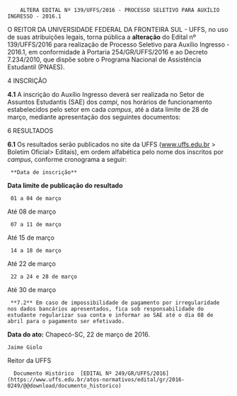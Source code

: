         ALTERA EDITAL Nº 139/UFFS/2016 - PROCESSO SELETIVO PARA AUXÍLIO INGRESSO - 2016.1  

O REITOR DA UNIVERSIDADE FEDERAL DA FRONTEIRA SUL - UFFS, no uso de suas atribuições legais, torna pública a **alteração** do Edital nº 139/UFFS/2016 para realização de Processo Seletivo para Auxílio Ingresso - 2016.1, em conformidade à Portaria 254/GR/UFFS/2016 e ao Decreto 7.234/2010, que dispõe sobre o Programa Nacional de Assistência Estudantil (PNAES).

 4 INSCRIÇÃO

 **4.1** A inscrição do Auxílio Ingresso deverá ser realizada no Setor de Assuntos Estudantis (SAE) dos *campi*, nos horários de funcionamento estabelecidos pelo setor em cada *campus*, até a data limite de 28 de março, mediante apresentação dos seguintes documentos:

 6 RESULTADOS

 **6.1** Os resultados serão publicados no site da UFFS (www.uffs.edu.br > Boletim Oficial> Editais), em ordem alfabética pelo nome dos inscritos por *campus*, conforme cronograma a seguir:

     **Data de inscrição**

   **Data limite de publicação do resultado**

     01 a 04 de março

   Até 08 de março

     07 a 11 de março

   Até 15 de março

     14 a 18 de março

   Até 22 de março

     22 a 24 e 28 de março

   Até 30 de março

     **7.2** Em caso de impossibilidade de pagamento por irregularidade nos dados bancários apresentados, fica sob responsabilidade do estudante regularizar sua conta e informar ao SAE até o dia 08 de abril para o pagamento ser efetivado.

  

   **Data do ato:** Chapecó-SC, 22 de março de 2016.   
 

    Jaime Giolo   
 Reitor da UFFS 

      Documento Histórico  [EDITAL Nº 249/GR/UFFS/2016](https://www.uffs.edu.br/atos-normativos/edital/gr/2016-0249/@@download/documento_historico)     
      